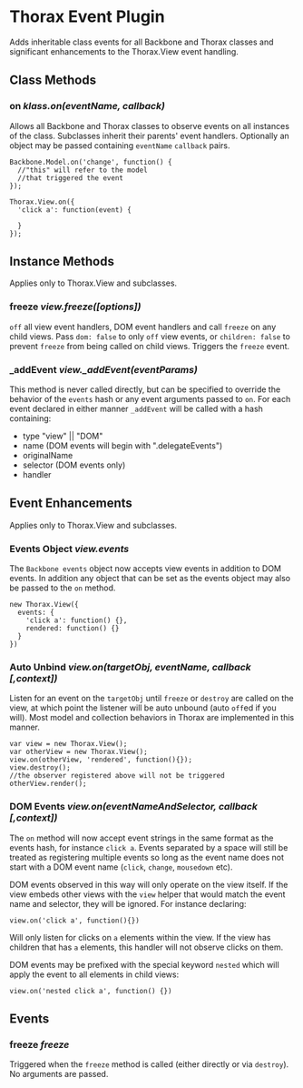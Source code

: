 Thorax Event Plugin
===================
Adds inheritable class events for all Backbone and Thorax classes and significant enhancements to the Thorax.View event handling. 

## Class Methods

### on *klass.on(eventName, callback)*

Allows all Backbone and Thorax classes to observe events on all instances of the class. Subclasses inherit their parents' event handlers. Optionally an object may be passed containing `eventName` `callback` pairs.

    Backbone.Model.on('change', function() {
      //"this" will refer to the model
      //that triggered the event
    });

    Thorax.View.on({
      'click a': function(event) {

      }
    });

## Instance Methods

Applies only to Thorax.View and subclasses.

### freeze *view.freeze([options])*

`off` all view event handlers, DOM event handlers and call `freeze` on any child views. Pass `dom: false` to only `off` view events, or `children: false` to prevent `freeze` from being called on child views. Triggers the `freeze` event.

### _addEvent *view._addEvent(eventParams)*

This method is never called directly, but can be specified to override the behavior of the `events` hash or any event arguments passed to `on`. For each event declared in either manner `_addEvent` will be called with a hash containing:

- type "view" || "DOM"
- name (DOM events will begin with ".delegateEvents")
- originalName
- selector (DOM events only)
- handler

## Event Enhancements

Applies only to Thorax.View and subclasses.

### Events Object *view.events*

The `Backbone events` object now accepts view events in addition to DOM events. In addition any object that can be set as the events object may also be passed to the `on` method.

    new Thorax.View({
      events: {
        'click a': function() {},
        rendered: function() {}
      }
    })

### Auto Unbind *view.on(targetObj, eventName, callback [,context])*

Listen for an event on the `targetObj` until `freeze` or `destroy` are called on the view, at which point the listener will be auto unbound (auto `off`ed if you will). Most model and collection behaviors in Thorax are implemented in this manner.

    var view = new Thorax.View();
    var otherView = new Thorax.View();
    view.on(otherView, 'rendered', function(){});
    view.destroy();
    //the observer registered above will not be triggered
    otherView.render();

### DOM Events *view.on(eventNameAndSelector, callback [,context])*

The `on` method will now accept event strings in the same format as the events hash, for instance `click a`. Events separated by a space will still be treated as registering multiple events so long as the event name does not start with a DOM event name (`click`, `change`, `mousedown` etc).

DOM events observed in this way will only operate on the view itself. If the view embeds other views with the `view` helper that would match the event name and selector, they will be ignored. For instance declaring:

    view.on('click a', function(){})

Will only listen for clicks on `a` elements within the view. If the view has children that has `a` elements, this handler will not observe clicks on them.

DOM events may be prefixed with the special keyword `nested` which will apply the event to all elements in child views:

    view.on('nested click a', function() {})

## Events

### freeze *freeze*

Triggered when the `freeze` method is called (either directly or via `destroy`). No arguments are passed.